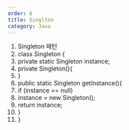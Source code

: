 ```yaml
---
order: 8
title: Singlton
category: Java
---
```


1. Singleton 패턴 
2. class Singleton { 
3. private static Singleton instance;
4. private Singleton(){ 
5. } 
6. public static Singleton getInstance(){ 
7. if (instance == null) 
8. instance = new Singleton();  
9. return instance; 
10. } 
11. }
